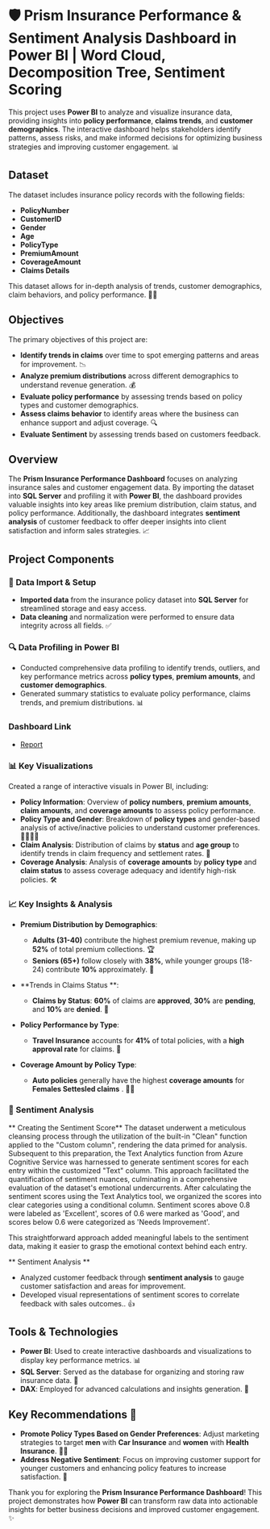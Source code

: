 # 🛡️ Prism Insurance Performance & Sentiment Analysis Dashboard in Power BI | Word Cloud, Decomposition Tree, Sentiment Scoring

This project uses **Power BI** to analyze and visualize insurance data, providing insights into **policy performance**, **claims trends**, and **customer demographics**. The interactive dashboard helps stakeholders identify patterns, assess risks, and make informed decisions for optimizing business strategies and improving customer engagement. 📊

## Dataset

The dataset includes insurance policy records with the following fields:
- **PolicyNumber**  
- **CustomerID**  
- **Gender**  
- **Age**  
- **PolicyType**  
- **PremiumAmount**  
- **CoverageAmount**  
- **Claims Details**  

This dataset allows for in-depth analysis of trends, customer demographics, claim behaviors, and policy performance. 🧑‍💼

## Objectives

The primary objectives of this project are:
- **Identify trends in claims** over time to spot emerging patterns and areas for improvement. 📉
- **Analyze premium distributions** across different demographics to understand revenue generation. 💰
- **Evaluate policy performance** by assessing trends based on policy types and customer demographics.  
- **Assess claims behavior** to identify areas where the business can enhance support and adjust coverage. 🔍
- **Evaluate Sentiment** by assessing trends based on customers feedback.  

## Overview

The **Prism Insurance Performance Dashboard** focuses on analyzing insurance sales and customer engagement data. By importing the dataset into **SQL Server** and profiling it with **Power BI**, the dashboard provides valuable insights into key areas like premium distribution, claim status, and policy performance. Additionally, the dashboard integrates **sentiment analysis** of customer feedback to offer deeper insights into client satisfaction and inform sales strategies. 📈

## Project Components

### 🧳 Data Import & Setup
- **Imported data** from the insurance policy dataset into **SQL Server** for streamlined storage and easy access.
- **Data cleaning** and normalization were performed to ensure data integrity across all fields. ✅

### 🔍 Data Profiling in Power BI
- Conducted comprehensive data profiling to identify trends, outliers, and key performance metrics across **policy types**, **premium amounts**, and **customer demographics**.
- Generated summary statistics to evaluate policy performance, claims trends, and premium distributions. 📊

### Dashboard Link
- [Report](https://app.powerbi.com/links/iRu-1qg7iN?ctid=c6e549b3-5f45-4032-aae9-d4244dc5b2c4&pbi_source=linkShare&bookmarkGuid=d1eca92c-a5a6-4ebe-ae8f-63cd79a2c5b6)

### 📊 Key Visualizations

Created a range of interactive visuals in Power BI, including:

- **Policy Information**: Overview of **policy numbers**, **premium amounts**, **claim amounts**, and **coverage amounts** to assess policy performance.
- **Policy Type and Gender**: Breakdown of **policy types** and gender-based analysis of active/inactive policies to understand customer preferences. 👩‍💼👨‍💼
- **Claim Analysis**: Distribution of claims by **status** and **age group** to identify trends in claim frequency and settlement rates. 💼
- **Coverage Analysis**: Analysis of **coverage amounts** by **policy type** and **claim status** to assess coverage adequacy and identify high-risk policies. 🛠️

### 📈 Key Insights & Analysis

- **Premium Distribution by Demographics**:  
  - **Adults (31-40)** contribute the highest premium revenue, making up **52%** of total premium collections. 🏆  
  - **Seniors (65+)** follow closely with **38%**, while younger groups (18-24) contribute **10%** approximately. 👵
  
- **Trends in Claims Status **:  
  - **Claims by Status**: **60%** of claims are **approved**, **30%** are **pending**, and **10%** are **denied**. 🔴

- **Policy Performance by Type**:  
  - **Travel Insurance** accounts for **41%** of total policies, with a **high approval rate** for claims. 💊  

- **Coverage Amount by Policy Type**:  
  - **Auto policies** generally have the highest **coverage amounts** for **Females Settesled claims** . 🏥🚗

### 🧠 Sentiment Analysis
 
** Creating the Sentiment Score** 
The dataset underwent a meticulous cleansing process through the utilization of the built-in "Clean" function applied to the "Custom column", rendering 
the data primed for analysis. Subsequent to this preparation, the Text Analytics function from Azure Cognitive Service was harnessed to generate sentiment
 scores for each entry within the customized "Text" column. This approach facilitated the quantification of sentiment nuances, culminating in a comprehensive
 evaluation of the dataset's emotional undercurrents. After calculating the sentiment scores using the Text Analytics tool, we organized the scores into
 clear categories using a conditional column. Sentiment scores above 0.8 were labeled as 'Excellent', scores of 0.6 were marked as 'Good', and scores
 below 0.6 were categorized as 'Needs Improvement'. 
 
This straightforward approach added meaningful labels to the sentiment data, making it easier to grasp the emotional context behind each entry.

** Sentiment Analysis **
- Analyzed customer feedback through **sentiment analysis** to gauge customer satisfaction and areas for improvement.
- Developed visual representations of sentiment scores to correlate feedback with sales outcomes.. 👍  

## Tools & Technologies

- **Power BI**: Used to create interactive dashboards and visualizations to display key performance metrics. 📊  
- **SQL Server**: Served as the database for organizing and storing raw insurance data. 💾  
- **DAX**: Employed for advanced calculations and insights generation. 🔢  

## Key Recommendations 🚀

- **Promote Policy Types Based on Gender Preferences**: Adjust marketing strategies to target **men** with **Car Insurance** and **women** with **Health Insurance**. 🚙💊
- **Address Negative Sentiment**: Focus on improving customer support for younger customers and enhancing policy features to increase satisfaction. 💬

Thank you for exploring the **Prism Insurance Performance Dashboard**! This project demonstrates how **Power BI** can transform raw data into actionable insights for better business decisions and improved customer engagement. ✨